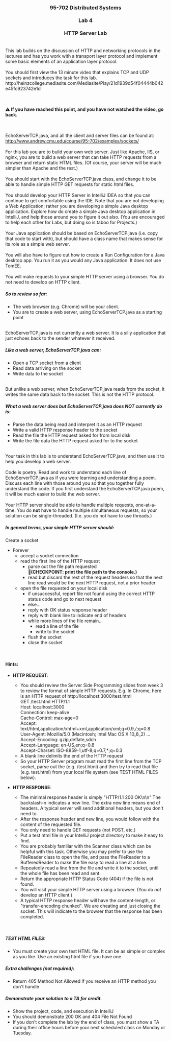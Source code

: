 <h3 align="center"> 95-702 Distributed Systems <br><br>
  Lab 4 <br><br>
  HTTP Server Lab<br><br></h3>
This lab builds on the discussion of HTTP and networking protocols in the
lectures and has you work with a transport layer protocol and implement some
basic elements of an application layer protocol.<br><br>
You should first view the 13 minute video that explains TCP and UDP sockets
and introduces the task for this lab.<br>
http://heinzcollege.mediasite.com/Mediasite/Play/21d1939d54f04444b042e45fc923742e1d

<br><br>
:warning:<b> If you have reached this point, and you have not watched the video, go back.</b>

<br><br>
EchoServerTCP.java, and all the client and server files can be found at:<br>
http://www.andrew.cmu.edu/course/95-702/examples/sockets/<br><br>
For this lab you are to build your own web server.  Just like Apache, IIS,
or nginx, you are to build a web server that can take HTTP requests from a
browser and return static HTML files.  (Of course, your server will be much
simpler than Apache and the rest.)<br><br>
You should start with the EchoServerTCP.java class, and change it to be able
to handle simple HTTP GET requests for static html files.<br><br>
You should develop your HTTP Server in IntelliJ IDEA so that you can continue
to get comfortable using the IDE. Note that you are not developing a Web
Application; rather you are developing a simple Java desktop application.
Explore how do create a simple Java desktop application in IntelliJ, and help
those around you to figure it out also. (You are encouraged to help each other
for Labs, but doing so is taboo for Projects.)<br><br>
Your Java application should be based on EchoServerTCP.java (i.e. copy that code
to start with), but should have a class name that makes sense for its role as a
simple web server. <br><br>
You will also have to figure out how to create a Run Configuration for a Java
desktop app.  You run it as you would any Java application. It does not use
TomEE.<br><br>
You will make requests to your simple HTTP server using a browser.  You do not
need to develop an HTTP client.<br>

##### So to review so far:
  * The web browser (e.g. Chrome) will be your client.
  * You are to create a web server, using EchoServerTCP.java as a starting point

<br>
EchoServerTCP.java is not currently a web server. It is a silly application
that just echoes back to the sender whatever it received.  <br>

##### Like a web server, EchoServerTCP.java can:
  * Open a TCP socket from a client
  * Read data arriving on the socket
  * Write data to the socket

<br>
But unlike a web server, when EchoServerTCP.java reads from the socket, it
writes the same data back to the socket.  This is not the HTTP protocol.<br>
 
##### What a web server does but EchoServerTCP.java does NOT currently do is:
  * Parse the data being read and interpret it as an HTTP request
  * Write a valid HTTP response header to the socket
  * Read the file the HTTP request asked for from local disk
  * Write the file data the HTTP request asked for to the socket

<br>
Your task in this lab is to understand EchoServerTCP.java, and then use it to 
help you develop a web server. <br><br>
Code is poetry. Read and work to understand each line of EchoServerTCP.java as
if you were learning and understanding a poem. Discuss each line with those
around you so that you together fully understand the code. If you first
understand the EchoServerTCP.java poem, it will be much easier to build the web
server.<br><br>
Your HTTP server should be able to handle multiple requests, one-at-a-time. You
do <b>not</b> have to handle multiple simultaneous requests, so your solution can be
single-threaded. (I.e. you do not have to use threads.)<br>

##### In general terms, your simple HTTP server should:
Create a socket
  * Forever
    * accept a socket connection
    * read the first line of the HTTP request
      * parse out the file path requested<br>
            :checkered_flag:<b>(CHECKPOINT: print the file path to the console.)</b>
      * read but discard the rest of the request headers
                  so that the next line read would be the next HTTP 
                  request, not a prior header
    * open the file requested on your local disk
      * if unsuccessful, report file not found using the correct HTTP status
                  code and go to next request
      * else...
      * reply with OK status response header
      * reply with blank line to indicate end of headers
      * while more lines of the file remain...
        * read a line of the file
        * write to the socket
      * flush the socket
      * close the socket
<br>

#### Hints:
  * <b>HTTP REQUEST</b>:
    * You should review the Server Side Programming slides from week 3 to review
        the format of simple HTTP requests.
              E.g. In Chrome, here is an HTTP request of http://localhost:3000/test.html<br>
                  GET /test.html HTTP/1.1<br>
                  Host: localhost:3000<br>
                  Connection: keep-alive<br>
                  Cache-Control: max-age=0<br>
                  Accept: text/html,application/xhtml+xml,application/xml;q=0.9,*/*;q=0.8<br>
                  User-Agent: Mozilla/5.0 (Macintosh; Intel Mac OS X 10_8_2)  ...<br>
                  Accept-Encoding: gzip,deflate,sdch<br>
                  Accept-Language: en-US,en;q=0.8<br>
                  Accept-Charset: ISO-8859-1,utf-8;q=0.7,*;q=0.3<br>
    * A blank line delimits the end of the HTTP request
    * So your HTTP Server program must read the first line from the TCP socket,
        parse out the <resource identifier> (e.g. /test.html) and then try to read
        that file (e.g. test.html) from your local file system (see TEST HTML FILES
        below).
      
  * <b>HTTP RESPONSE</b>:
    * The minimal response header is simply "HTTP/1.1 200 OK\n\n"  The backslash-n
              indicates a new line.  The extra new line means end of headers.  A typical
              server will send additional headers, but you don't need to.
    * After the response header and new line, you would follow with the content
          of the requested file.
    * You only need to handle GET requests (not POST, etc.)
    * Put a test html file in your IntelliJ project directory to make it easy to
          find.
    * You are probably familiar with the Scanner class which can be helpful with
          this task.  Otherwise you may prefer to use the FileReader class to open
          the file, and pass the FileReader to a BufferedReader to make the file
          easy to read a line at a time.
    * Repeatedly read a line from the file and write it to the socket, until the
              whole file has been read and sent.
    * Return the appropriate HTTP Status Code (404) if the file is not found.
    * You will visit your simple HTTP server using a browser.
              (You do *not* develop an HTTP client.)
    * A typical HTTP response header will have the content-length, or 
          "transfer-encoding chunked".  We are cheating and just closing the socket.
          This will indicate to the browser that the response has been completed.
<br>

##### TEST HTML FILES:
  * You must create your own test HTML file.  It can be as simple or complex
      as you like.  Use an existing html file if you have one.


##### Extra challenges (not required):
  * Return 405 Method Not Allowed if you receive an HTTP method you don't handle


##### Demonstrate your solution to a TA for credit.
  * Show the project, code, and execution in IntelliJ
  * You should demonstrate 200 OK and 404 File Not Found
  * If you don't complete the lab by the end of class, you must show a TA during
    their office hours before your next scheduled class on Monday or Tuesday.

